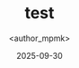 ---
title: test
date: 2025-09-30
categories: [1-Learning Path, 6Ler-Productivity]
tags: [Learning Path]
author: <author_mpmk>
---